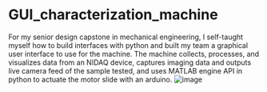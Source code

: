 # GUI_characterization_machine
For my senior design capstone in mechanical engineering, I self-taught myself how to build interfaces with python and built my team a graphical user interface to use for the machine.
The machine collects, processes, and visualizes data from an NIDAQ device, captures imaging data and outputs live camera feed of the sample tested, and uses MATLAB engine API in python to actuate the motor slide with an arduino.
![image](https://user-images.githubusercontent.com/131019864/233513184-2a4b5acd-5736-49c9-a245-f3e5a6cb5895.png)

